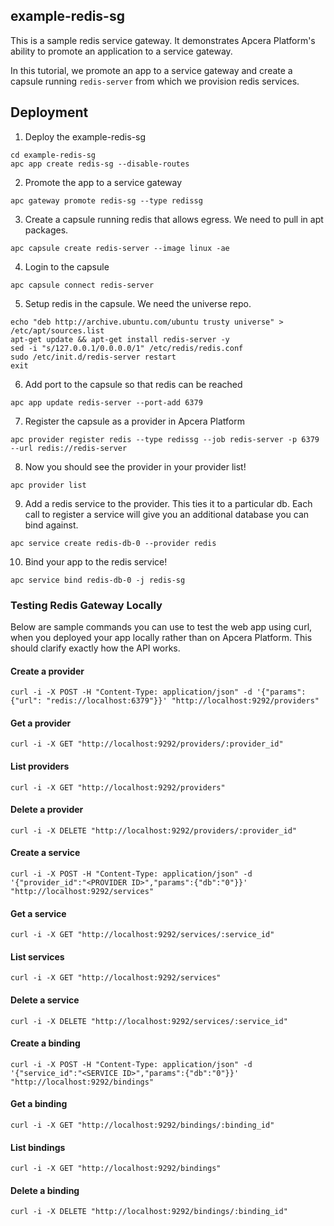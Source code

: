 ## example-redis-sg

This is a sample redis service gateway. It demonstrates Apcera Platform's ability to promote an application to a service gateway.

In this tutorial, we promote an app to a service gateway and create a capsule running `redis-server` from which we provision redis services.

## Deployment

1) Deploy the example-redis-sg
```console
cd example-redis-sg
apc app create redis-sg --disable-routes
```

2) Promote the app to a service gateway
```console
apc gateway promote redis-sg --type redissg
```

3) Create a capsule running redis that allows egress. We need to pull in apt packages.
```console
apc capsule create redis-server --image linux -ae
```

4) Login to the capsule
```console
apc capsule connect redis-server
```

5) Setup redis in the capsule. We need the universe repo.
```console
echo "deb http://archive.ubuntu.com/ubuntu trusty universe" > /etc/apt/sources.list
apt-get update && apt-get install redis-server -y
sed -i "s/127.0.0.1/0.0.0.0/1" /etc/redis/redis.conf
sudo /etc/init.d/redis-server restart
exit
```

6) Add port to the capsule so that redis can be reached
```console
apc app update redis-server --port-add 6379
```

7) Register the capsule as a provider in Apcera Platform
```console
apc provider register redis --type redissg --job redis-server -p 6379 --url redis://redis-server
```

8) Now you should see the provider in your provider list!
```console
apc provider list
```

9) Add a redis service to the provider. This ties it to a particular db. Each call to register a service will give you an additional database you can bind against.
```console
apc service create redis-db-0 --provider redis
```

10) Bind your app to the redis service!
```console
apc service bind redis-db-0 -j redis-sg
```

### Testing Redis Gateway Locally

Below are sample commands you can use to test the web app using curl, when you deployed your app locally rather than on Apcera Platform. This should clarify exactly how the API works.

#### Create a provider
```console
curl -i -X POST -H "Content-Type: application/json" -d '{"params": {"url": "redis://localhost:6379"}}' "http://localhost:9292/providers"
```

#### Get a provider
```console
curl -i -X GET "http://localhost:9292/providers/:provider_id"
```

#### List providers
```console
curl -i -X GET "http://localhost:9292/providers"
```

#### Delete a provider
```console
curl -i -X DELETE "http://localhost:9292/providers/:provider_id"
```

#### Create a service
```console
curl -i -X POST -H "Content-Type: application/json" -d '{"provider_id":"<PROVIDER ID>","params":{"db":"0"}}' "http://localhost:9292/services"
```

#### Get a service
```console
curl -i -X GET "http://localhost:9292/services/:service_id"
```

#### List services
```console
curl -i -X GET "http://localhost:9292/services"
```

#### Delete a service
```console
curl -i -X DELETE "http://localhost:9292/services/:service_id"
```

#### Create a binding
```console
curl -i -X POST -H "Content-Type: application/json" -d '{"service_id":"<SERVICE ID>","params":{"db":"0"}}' "http://localhost:9292/bindings"
```

#### Get a binding
```console
curl -i -X GET "http://localhost:9292/bindings/:binding_id"
```

#### List bindings
```console
curl -i -X GET "http://localhost:9292/bindings"
```

#### Delete a binding
```console
curl -i -X DELETE "http://localhost:9292/bindings/:binding_id"
```
